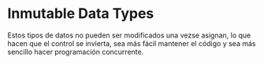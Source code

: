 # Inmutable Data Types

Estos tipos de datos no pueden ser modificados una vezse asignan, lo que hacen que el control se invierta, sea más fácil mantener el código y sea más sencillo hacer programación concurrente. 